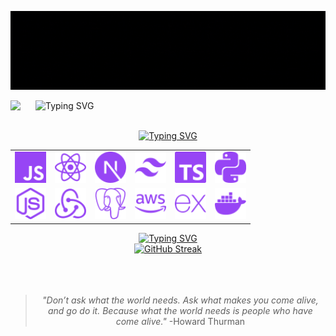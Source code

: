 
<img src='./assets/banner.gif'></img>
  
  <img src='https://i.giphy.com/media/v1.Y2lkPTc5MGI3NjExYzBrdW11bzVqb2trNnB6ZHg4dTJlbHJ6dnpkdWwybTQzZXg1YTc1YiZlcD12MV9pbnRlcm5hbF9naWZfYnlfaWQmY3Q9cw/d7O6RdWEfvGJNtKowA/giphy.gif' width='40px' align='left'></img>
  <img src="https://readme-typing-svg.demolab.com?font=JetBrains+Mono&weight=600&center=false&duration=3000&pause=2000&color=9745f5&width=435&lines=Hello+Friend!;Namaste+Dosto!;Hola+Amigo!;Bonjour+Mon+Ami!;Hallo+Freund!;Ciao+Amico!;Konnichiwa+Tomodachi!;Zdravstvuy+Drug!;Olá+Amigo!;Annyeong+Chingu!" alt="Typing SVG" />

<div align='center'>

<br>
  <a href="https://git.io/typing-svg">
    <img src="https://readme-typing-svg.herokuapp.com?font=JetBrains+Mono&center=true&weight=600&size=16&duration=1000&pause=1000&color=9745f5&repeat=false&width=435&lines=I+can+work+with" alt="Typing SVG" />
  </a>

  <table>
    <tr>
      <td><img src="./assets/icons/javascript.svg" alt="JavaScript" width="50"></td>
      <td><img src="./assets/icons/react.svg" alt="React" width="50"></td>
      <td><img src="./assets/icons/nextjs.svg" alt="Next.js" width="50"></td>
      <td><img src="./assets/icons/tailwind.svg" alt="Tailwind CSS" width="50"></td>
      <td><img src="./assets/icons/typescript.svg" alt="TypeScript" width="50"></td>
      <td><img src="./assets/icons/python.svg" alt="Python" width="50"></td>
    </tr>
    <tr>
      <td><img src="./assets/icons/nodejs.svg" alt="Node.js" width="50"></td>
      <td><img src="./assets/icons/redux.svg" alt="Redux" width="50"></td>
      <td><img src="./assets/icons/postgresql.svg" alt="PostgreSQL" width="50"></td>
      <td><img src="./assets/icons/aws.svg" alt="AWS" width="50"></td>
      <td><img src="./assets/icons/express.svg" alt="Express.js" width="50"></td>
      <td><img src="./assets/icons/docker.svg" alt="Docker" width="50"></td>
    </tr>
  </table>

  <a href="https://git.io/typing-svg">
    <img src="https://readme-typing-svg.herokuapp.com?font=JetBrains+Mono&center=true&weight=600&duration=3000&pause=1000&size=16&color=9745f5&repeat=false&width=435&lines=Github+Stats" alt="Typing SVG" />
  </a>
  <br>
  <a href="https://git.io/streak-stats">
    <img src="https://streak-stats.demolab.com?user=nickkcode&theme=midnight-purple&stroke=9745f5&dates=9745f5&border=9745f5&background=00000000" alt="GitHub Streak" />
  </a>

  <br>
<br>  


<br>
<br>

> _"Don’t ask what the world needs. Ask what makes you come alive, and go do it. Because what the world needs is people who have come alive."_ -Howard Thurman

</div>
